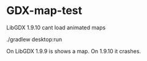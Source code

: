 # GDX-map-test
LibGDX 1.9.10 cant load animated maps

./gradlew desktop:run

On LibGDX 1.9.9 is shows a map.  On 1.9.10 it crashes.
